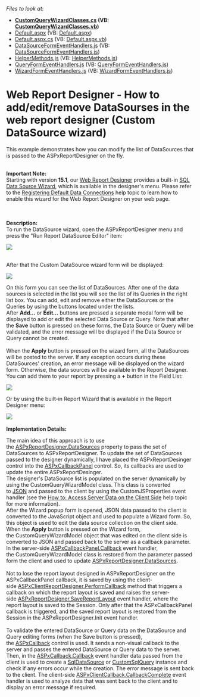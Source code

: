 <!-- default file list -->
*Files to look at*:

* **[CustomQueryWizardClasses.cs](./CS/CustomQueryInReportDesigner/CustomQueryWizardClasses.cs) (VB: [CustomQueryWizardClasses.vb](./VB/CustomQueryInReportDesigner/CustomQueryWizardClasses.vb))**
* [Default.aspx](./CS/CustomQueryInReportDesigner/Default.aspx) (VB: [Default.aspx](./VB/CustomQueryInReportDesigner/Default.aspx))
* [Default.aspx.cs](./CS/CustomQueryInReportDesigner/Default.aspx.cs) (VB: [Default.aspx.vb](./VB/CustomQueryInReportDesigner/Default.aspx.vb))
* [DataSourceFormEventHandlers.js](./CS/CustomQueryInReportDesigner/Scripts/DataSourceFormEventHandlers.js) (VB: [DataSourceFormEventHandlers.js](./VB/CustomQueryInReportDesigner/Scripts/DataSourceFormEventHandlers.js))
* [HelperMethods.js](./CS/CustomQueryInReportDesigner/Scripts/HelperMethods.js) (VB: [HelperMethods.js](./VB/CustomQueryInReportDesigner/Scripts/HelperMethods.js))
* [QueryFormEventHandlers.js](./CS/CustomQueryInReportDesigner/Scripts/QueryFormEventHandlers.js) (VB: [QueryFormEventHandlers.js](./VB/CustomQueryInReportDesigner/Scripts/QueryFormEventHandlers.js))
* [WizardFormEventHandlers.js](./CS/CustomQueryInReportDesigner/Scripts/WizardFormEventHandlers.js) (VB: [WizardFormEventHandlers.js](./VB/CustomQueryInReportDesigner/Scripts/WizardFormEventHandlers.js))
<!-- default file list end -->
# Web Report Designer - How to add/edit/remove DataSourses in the web report designer (Custom DataSource wizard)


<p>This example demonstrates how you can modify the list of DataSources that is passed to the ASPxReportDesigner on the fly. <br><br></p>
<p><strong>Important Note:</strong><br>Starting with version <strong>15.1</strong>, our <a href="https://documentation.devexpress.com/XtraReports/17103/Creating-End-User-Reporting-Applications/Web-Reporting/Report-Designer">Web Report Designer</a> provides a built-in <a href="https://documentation.devexpress.com/XtraReports/114093/Creating-End-User-Reporting-Applications/Web-Reporting/Report-Designer/GUI/Wizards/SQL-Data-Source-Wizard">SQL Data Source Wizard</a>, which is available in the designer's menu. Please refer to the <a href="https://documentation.devexpress.com/XtraReports/114129/Creating-End-User-Reporting-Applications/Web-Reporting/Report-Designer/API-and-Customization/Registering-Default-Data-Connections">Registering Default Data Connections</a> help topic to learn how to enable this wizard for the Web Report Designer on your web page.</p>
<p><br><br><strong>Description:</strong><br>To run the DataSource wizard, open the ASPxReportDesigner menu and press the "Run Report DataSource Editor" item:</p>
<p><img src="https://raw.githubusercontent.com/DevExpress-Examples/web-report-designer-how-to-add-edit-remove-datasourses-in-the-web-report-designer-custom-d-t196136/14.2.3+/media/3cd019e7-9bfa-11e4-80ba-00155d624807.png"><br><br></p>
<p>After that the Custom DataSource wizard form will be displayed:</p>
<p><img src="https://raw.githubusercontent.com/DevExpress-Examples/web-report-designer-how-to-add-edit-remove-datasourses-in-the-web-report-designer-custom-d-t196136/14.2.3+/media/5d77bae3-9bfa-11e4-80ba-00155d624807.png"></p>
<p>On this form you can see the list of DataSources. After one of the data sources is selected in the list you will see the list of its Queries in the right list box. You can add, edit and remove either the DataSources or the Queries by using the buttons located under the lists. After <strong>Add...</strong> or <strong>Edit...</strong> buttons are pressed a separate modal form will be displayed to add or edit the selected Data Source or Query. Note that after the <strong>Save</strong> button is pressed on these forms, the Data Source or Query will be validated, and the error message will be displayed if the Data Source or Query cannot be created. <br><br>When the <strong>Apply</strong> button is pressed on the wizard form, all the DataSources will be posted to the server. If any exception occurs during these DataSources' creation, an error message will be displayed on the wizard form. Otherwise, the data sources will be available in the Report Designer.<br>You can add them to your report by pressing a <strong>+</strong> button in the Field List:</p>
<p><img src="https://raw.githubusercontent.com/DevExpress-Examples/web-report-designer-how-to-add-edit-remove-datasourses-in-the-web-report-designer-custom-d-t196136/14.2.3+/media/04470e0c-9bfc-11e4-80ba-00155d624807.png"></p>
<p>Or by using the built-in Report Wizard that is available in the Report Designer menu:</p>
<p><img src="https://raw.githubusercontent.com/DevExpress-Examples/web-report-designer-how-to-add-edit-remove-datasourses-in-the-web-report-designer-custom-d-t196136/14.2.3+/media/2a0ceb55-9bfc-11e4-80ba-00155d624807.png"><br><br><strong>Implementation Details:</strong></p>
<p>The main idea of this approach is to use the <a href="https://documentation.devexpress.com/#XtraReports/DevExpressXtraReportsWebASPxReportDesigner_DataSourcestopic">ASPxReportDesigner.DataSources</a> property to pass the set of DataSources to ASPxReportDesigner. To update the set of DataSources passed to the designer dynamically, I have placed the ASPxReportDesinger control into the <a href="https://documentation.devexpress.com/#AspNet/clsDevExpressWebASPxCallbackPaneltopic">ASPxCallbackPanel</a> control. So, its callbacks are used to update the entire ASPxReportDesinger. <br>The designer's DataSource list is populated on the server dynamically by using the CustomQueryWizardModel class. This class is converted to <a href="http://en.wikipedia.org/wiki/JSON">JSON</a> and passed to the client by using the CustomJSProperties event handler (see the <a href="https://documentation.devexpress.com/#AspNet/CustomDocument11816/event">How to: Access Server Data on the Client Side</a> help topic for more information). <br>After the Wizard popup form is opened, JSON data passed to the client is converted to the JavaScript object and used to populate a Wizard form. So, this object is used to edit the data source collection on the client side.<br>When the <strong>Apply</strong> button is pressed on the Wizard form, the CustomQueryWizardModel object that was edited on the client side is converted to JSON and passed back to the server as a callback parameter. In the server-side <a href="https://documentation.devexpress.com/#AspNet/DevExpressWebASPxCallbackPanel_Callbacktopic">ASPxCallbackPanel.Callback</a> event handler, the CustomQueryWizardModel class is restored from the parameter passed form the client and used to update <a href="https://documentation.devexpress.com/#XtraReports/DevExpressXtraReportsWebASPxReportDesigner_DataSourcestopic">ASPxReportDesigner.DataSources</a>.<br><br>Not to lose the report layout designed in ASPxReportDesigner on the ASPxCallbackPanel callback, it is saved by using the client-side <a href="https://documentation.devexpress.com/#XtraReports/DevExpressXtraReportsWebScriptsASPxClientReportDesigner_PerformCallbacktopic">ASPxClientReportDesigner.PerformCallback</a> method that triggers a callback on which the report layout is saved and raises the server-side <a href="https://documentation.devexpress.com/#XtraReports/DevExpressXtraReportsWebASPxReportDesigner_SaveReportLayouttopic">ASPxReportDesigner.SaveReportLayout</a> event handler, where the report layout is saved to the Session. Only after that the ASPxCallbackPanel callback is triggered, and the saved report layout is restored from the Session in the ASPxReportDesigner.Init event handler.<br><br>To validate the entered DataSource or Query data on the DataSource and Query editing forms (when the Save button is pressed), the <a href="https://documentation.devexpress.com/#AspNet/clsDevExpressWebASPxCallbacktopic">ASPxCallback</a> control is used. It sends a non-visual callback to the server and passes the entered DataSource or Query data to the server. Then, in the <a href="https://documentation.devexpress.com/#AspNet/DevExpressWebASPxCallback_Callbacktopic">ASPxCallback.Callback</a> event handler data passed from the client is used to create a <a href="https://documentation.devexpress.com/#corelibraries/clsDevExpressDataAccessSqlSqlDataSourcetopic">SqlDataSource</a> or <a href="https://documentation.devexpress.com/#corelibraries/clsDevExpressDataAccessSqlCustomSqlQuerytopic">CustomSqlQuery</a> instance and check if any errors occur while the creation. The error message is sent back to the client. The client-side <a href="https://documentation.devexpress.com/#AspNet/DevExpressWebScriptsASPxClientCallback_CallbackCompletetopic">ASPxClientCallback.CallbackComplete</a> event handler is used to analyze data that was sent back to the client and to display an error message if required.</p>

<br/>


